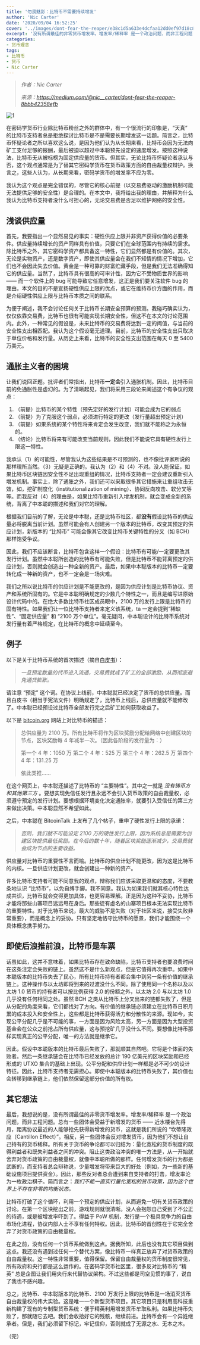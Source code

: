 ```yaml
---
title: '勿畏魅影：比特币不需要持续增发'
author: 'Nic Carter'
date: '2020/09/04 16:52:25'
cover: '../images/dont-fear-the-reaper/e38c1d5a633e4dcfaa12dd0ef97d18c8.png'
excerpt: '没有所谓最佳的非零货币增发率。增发率/稀释率 是一个政治问题，而非工程问题'
categories:
- 货币理念
tags:
- 比特币
- 货币
- Nic Carter
---
```


> *作者：Nic Carter*
>
> *来源：<https://medium.com/@nic__carter/dont-fear-the-reaper-8bbb42358efb>*



![1](../images/dont-fear-the-reaper/e38c1d5a633e4dcfaa12dd0ef97d18c8.png)

在密码学货币行业除比特币粉丝之外的群体中，有一个很流行的印象是，“天真” 的比特币支持者总是拒绝探讨比特币是不是需要长期增发这一话题。简言之，比特币怀疑论者之所以喜欢这么说，是因为他们认为从长期来看，比特币会因为无法向矿工支付足够的报酬，最后被迫以超过中本聪预先设定的速度增发。按照这种说法，比特币无从被标榜为固定供应量的货币。但其实，无论比特币怀疑论者承认与否，这个观点通常是为了替其它密码学货币在货币政策方面的自由裁量权辩护。换言之，这些人认为，从长期来看，密码学货币的增发率不应为零。

我认为这个观点是完全错误的，尽管它的核心前提（以交易费驱动的激励机制可能无法提供足够的安全性）是合理的。在本文中，我将给出我的理由，并解释为什么我认为比特币支持者没什么可担心的，无论交易费是否足以维护网络的安全性。

## 浅谈供应量

首先，我要指出一个显然易见的事实：硬性供应上限并非资产获得价值的必要条件。供应量持续增长的资产同样具有价值，只要它们在全球范围内有持续的需求。除比特币之外，其它密码学资产都具备这一特性，它们显然都是有价值的。其次，无论是实物资产，还是数字资产，即使其供应量会在我们不知情的情况下增加，它们也不会因此失去价值。黄金是一种可靠的财富贮藏手段，但是我们无法准确得知它的供应量。当然了，比特币具有很高的可审计性，因为它不受物质世界的影响 —— 而一个软件上的 bug 可能导致它任意增发，这正是我们要关注软件 bug 的理由。本文的目的不是宣扬硬性供应上限的优点，或它在维持币价方面的作用，而是介绍硬性供应上限与比特币本质之间的联系。

为便于阐述，我不会讨论任何关于比特币长期安全预算的预测。我碰巧确实认为，仅仅依靠交易费，比特币也很有可能实现长期安全性，但这不在本文的讨论范围内。此外，一种常见的假设是，未来比特币的交易费将达到一定的阈值，与当前的安全性支出相匹配。我认为这个假设毫无道理。目前，比特币的安全性支出只取决于单位价格和发行量。从历史上来看，比特币的安全性支出范围在每天 0 至 5400 万美元。

## 通胀主义者的困境

让我们说回正题。批评者们常指出，比特币**一定会**引入通胀机制。因此，比特币目前的免通胀性是虚幻的。为了清晰起见，我们将采用三段论来阐述这个有争议的观点：

1. （前提）比特币的某个特性（预先定好的发行计划）可能会成为它的弱点
2. （前提）为了克服这个弱点，必须进行特定的更改（发行量超出预定计划）
3. （前提）如果系统的某个特性将来肯定会发生改变，我们就不能称之为永恒的。
4. （结论）比特币将来有可能改变当前规则，因此我们不能说它具有硬性发行上限这一特性。

我承认（1）的可能性，尽管我认为这些结果是不可预测的，也不像批评家所说的那样理所当然。（3）无疑是正确的。我认为（2）和（4）不对。没人能保证，如果比特币区块链因安全性不足出现重组的情况，比特币支持者一定会建议重新引入增发机制。事实上，除了通胀之外，我们还可以采取很多其它措施来让重组攻击无效，如，挖矿制度化（institutionalization of mining）、协同反向攻击、软分叉等等。而我反对（4）的理由是，如果比特币重新引入增发机制，就会变成全新的系统，背离了中本聪的描述和我们对它的理解。

根据我们目前的了解，无论是中本聪，还是比特币社区，都**没有**假设比特币的供应量必将脱离当前计划。虽然可能会有人创建另一个版本的比特币，改变其预定的供应计划，新版本的 “比特币” 可能会像其它改变比特币关键特性的分叉（如 BCH）那样饱受争议。

因此，我们不应该断言，比特币包含这样一个假设：比特币有可能/一定要更改其发行计划。虽然中本聪所创造的比特币有可能失败，但是比特币不能背离预定的供应计划，否则就会创造出一种全新的资产。最后，如果中本聪版本的比特币一定要转化成一种新的资产，也不一定会是一场灾难。

我们之所以说比特币的供应计划是不能更改的，是因为供应计划是比特币协议、资产和系统所固有的。它是中本聪明确规定的少数几个特性之一，而且是编写进原始设计代码中的。在绝大多数比特币社区成员眼中，2100 万的发行上限是比特币的固有特性。如果我们让一位比特币支持者来定义该系统，ta 一定会提到“稀缺性”、“固定供应量” 和 “2100 万个单位”。毫无疑问，中本聪设计的比特币系统对发行量有着严格规定，在比特币的概念中延续至今。

## 例子

以下是关于比特币系统的首次描述（摘自[白皮书](https://bitcoin.org/bitcoin.pdf)）：

> *一旦预定数量的代币进入流通，交易费就成了矿工的全部激励，从而彻底避免通货膨胀。*

请注意 “预定” 这个词。在协议上线前，中本聪就已经决定了货币的总供应量。而且白皮书（相当于宪法文件）明确规定了，比特币上线后，总供应量就不能修改了。中本聪已经预设过比特币全部发行完之后矿工如何获取收益了。

以下是 [bitcoin.org](https://web.archive.org/web/20090131115053/http://bitcoin.org:80/) 网站上对比特币的描述：

> 总供应量为 2100 万。所有比特币将作为区块奖励分配给网络中创建区块的节点，区块奖励每 4 年减半一次。（因此各阶段的发行量为：）
>
> 第一个 4 年：1050 万
> 第二个 4 年：525 万
> 第三个 4 年：262.5 万
> 第四个 4 年：131.25 万
>
> 依此类推……

在这个网页上，中本聪还描述了比特币的 “主要特性”。其中之一就是 *没有铸币方和其他第三方* 。要想实现免信任发行且永远不会引入货币政策的自由裁量权，必须遵守预定的发行计划。要想根据环境变化决定通胀率，就要引入受信任的第三方来做出决策。中本聪显然不希望如此。

之后，中本聪在 BitcoinTalk 上发布了几个帖子，重申了硬性发行上限的承诺：

> *否则，我们就不可能设定 2100 万的硬性发行上限，因为系统总是需要为创建区块提供最低奖励。在今后的数十年，随着区块奖励逐渐减少，交易费就会成为节点的主要收益。*

供应量对比特币的重要性不言而喻。比特币的供应计划不能更改，因为这是比特币的内核。一旦供应计划更改，就会创建出一种新的资产。

许多比特币支持者可能不同意我的观点，辩称我们应该采取更温和的态度，不要教条地认识 “比特币”，以免自缚手脚。我不同意。我认为如果我们就其核心特性达成共识，比特币就会变得更加具体，也更容易理解。正是因为这种不妥协，比特币才能将那些山寨项目远远甩在身后。那些徒有虚名的山寨项目根本无法实现比特币的重要特性。对于比特币来说，最大的威胁不是失败（对于社区来说，接受失败非常重要），而是概念上的妥协。只有坚定地恪守比特币的愿景，我们才能围绕一个具体概念携手努力。

## 即使后浪推前浪，比特币是车票

话虽如此，这并不意味着，如果比特币存在致命缺陷，比特币支持者也要浪费时间在这条注定会失败的链上。虽然这不是什么新观点，但是它值得再次重申。如果中本聪版本的比特币失去了民心，所有比特币持有者都会集中到另一条有价值的继承链上。这种操作与以太坊即将到来的过渡没什么不同。除了使用同一个名称以及以太坊 1.0 货币的持有者可以按比例获得 2.0 的份额之外，以太坊 2.0 与以太坊 1.0 几乎没有任何相同之处。虽然 BCH 之类从比特币上分叉出来的链都失败了，但是从分配的角度来看，它们都找对了方向。有价值的继承链必须建立在比特币日积月累的成本投入和安全性上，这些都是比特币获得活力和分散性的来源。现如今，实现公平分配几乎是不可能的事，一方面是因为风险太高，另一方面是因为大型投资基金会在公众之前抢占所有供应量，这与预挖矿几乎没什么不同。要想像比特币那样实现真正的公平分配，唯一的方法就是继承它。

因此，假设中本聪版本的比特币最后失败了，那就顺其自然吧。它将是个体面的失败者。然后一条继承链会在比特币已经发放的总计 190 亿美元的区块奖励和已经形成的 UTXO 集合的基础上出现。公平分配和供应计划一样都是必不可少的设计特征。因此，比特币支持者无需担心。即使中本聪版本的比特币失败了，其价值也会转移到继承链上，他们依然保留这部分价值的所有权。

## 其它想法

最后，我想说的是，没有所谓最佳的非零货币增发率。增发率/稀释率 是一个政治问题，而非工程问题。总有一些团体会受益于新增发的货币 —— 近水楼台先得月，距离协议最近的人能够抢先获得新增发的货币，这就是我们所说的 “坎蒂隆效应（Cantillon Effect）”。相反，另一些团体会反对增发货币，因为他们不想让自己持有的货币稀释。所有关于货币的争论都可以归结为：量化宽松的货币制度的既得利益者和既失利益者之间的冲突。阻止这类政治冲突的唯一方法是，从一开始就舍弃对货币政策的自由裁量权，就像中本聪所做的那样。任何增发货币的行为都是武断的，而支持者总会辩称说，少量增发将带来巨大的好处（例如，为一些新的基础设施项目提供资金）。因此，那些反对者总会遭到来自支持者的打击，增发率沦为一枚政治棋子。简而言之：*我们不能一直实行量化宽松的货币政策，因为这个世界上不存在非零的均衡状态。*

比特币打破了这个循环，利用一个预定的供应计划，从而避免一切有关货币政策的讨论。在第一个区块挖出之前，游戏规则就很清晰。没人会抱怨自己受到了不公正的待遇，或是被增发率吓到了。得益于 PoW 机制，发行是一个极具竞争力的自由市场化进程，协议内部人士不享有任何特权。因此，比特币的首创性在于它完全舍弃了对货币政策的自由裁量权。

在此之前，没有任何一个货币系统做到这点。据我所知，此后也没有其它项目做到这点。我还没有遇到过任何一个替代方案，像比特币一样真正放弃了对货币政策的自由裁量权。这一特性非常重要，值得保留。保留自由裁量权的货币制度很常见，所有政府和央行都是这么运作的。在密码学货币社区里，很多反对比特币的 “精英” 总是企图让我们用央行来代替协议架构。不过这些都是司空见惯的事了，说白了我也不感兴趣。

总之，比特币、中本聪版本的比特币、2100 万发行上限的比特币是一场消灭货币自由裁量权的伟大实验。这是唯一一个新型货币项目。其它项目只是利用高科技重新构建了现有的专制型货币系统：便于精英利用增发货币牟取私利。如果比特币失败了，那就随它去吧。我们会收拾好它的残骸，继续前进。比特币会有一个异姓继承者。但是，我们必须留下标记，牢记信仰，否则就成了无源之水、无本之木。

（完）
